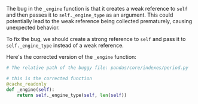 The bug in the `_engine` function is that it creates a weak reference to `self` and then passes it to `self._engine_type` as an argument. This could potentially lead to the weak reference being collected prematurely, causing unexpected behavior.

To fix the bug, we should create a strong reference to `self` and pass it to `self._engine_type` instead of a weak reference.

Here's the corrected version of the `_engine` function:
```python
# The relative path of the buggy file: pandas/core/indexes/period.py

# this is the corrected function
@cache_readonly
def _engine(self):
    return self._engine_type(self, len(self))
```